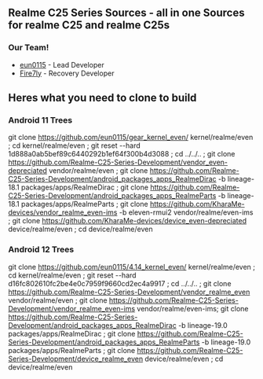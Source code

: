 ## Realme C25 Series Sources - all in one Sources for realme C25 and realme C25s

### Our Team!
- [eun0115](https://github.com/eun0115) - Lead Developer
- [Fire7ly](https://github.com/fire7ly) - Recovery Developer

## Heres what you need to clone to build
### Android 11 Trees
git clone https://github.com/eun0115/gear_kernel_even/ kernel/realme/even ; cd kernel/realme/even ; git reset --hard 1d888a0ab5bef89c6440292b1ef64f300b4d3088 ; cd ../../.. ; git clone https://github.com/Realme-C25-Series-Development/vendor_even-depreciated vendor/realme/even ; git clone https://github.com/Realme-C25-Series-Development/android_packages_apps_RealmeDirac -b lineage-18.1 packages/apps/RealmeDirac ; git clone https://github.com/Realme-C25-Series-Development/android_packages_apps_RealmeParts -b lineage-18.1 packages/apps/RealmeParts ;  git clone https://github.com/KharaMe-devices/vendor_realme_even-ims -b eleven-rmui2 vendor/realme/even-ims ; git clone https://github.com/KharaMe-devices/device_even-depreciated device/realme/even ; cd device/realme/even

### Android 12 Trees
git clone https://github.com/eun0115/4.14_kernel_even/ kernel/realme/even ; cd kernel/realme/even ; git reset --hard d16fc802610fc2be4e0c7959f9660cd2ec4a9917 ; cd ../../.. ; git clone https://github.com/Realme-C25-Series-Development/vendor_realme_even vendor/realme/even ; git clone https://github.com/Realme-C25-Series-Development/vendor_realme_even-ims vendor/realme/even-ims; git clone https://github.com/Realme-C25-Series-Development/android_packages_apps_RealmeDirac -b lineage-19.0 packages/apps/RealmeDirac ; git clone https://github.com/Realme-C25-Series-Development/android_packages_apps_RealmeParts -b lineage-19.0 packages/apps/RealmeParts ; git clone https://github.com/Realme-C25-Series-Development/device_realme_even device/realme/even ; cd device/realme/even
